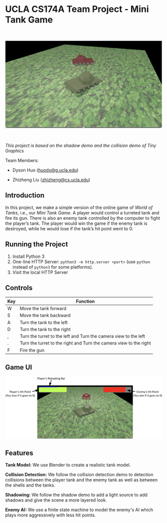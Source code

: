 # UCLA CS174A Team Project - Mini Tank Game

<br>

![](assets/demo.png)

<br>

*This project is based on the shadow demo and the collision demo of Tiny Graphics*


Team Members:

- Dyson Huo (huodx@g.ucla.edu)

- Zhizheng Liu (zhizheng@cs.ucla.edu)

## Introduction
In this project, we make a simple version of the online game of *World of Tanks*, i.e., our *Mini Tank Game*. A player would control a turreted tank and fire its gun. There is also an enemy tank controlled by the computer to fight the player’s tank. The player would win the game if the enemy tank is destroyed, while he would lose if the tank’s hit point went to 0. 



## Running the Project

1. Install Python 3
2. One-line HTTP Server: `python3 -m http.server <port>` (use `python` instead of `python3` for some platforms).
3. Visit the local HTTP Server

## Controls
| Key      | Function |
| ----------- | ----------- |
| W      | Move the tank forward       |
| S   | Move the tank backward        |
| A      | Turn the tank to the left       |
| D   | Turn the tank to the right        |
| ,      | Turn the turret to the left and Turn the camera view to the left|
| .   | Turn the turret to the right and Turn the camera view to the right|
| F      | Fire the gun|

## Game UI
![](assets/UI.png)

## Features
**Tank Model:** 
We use Blender to create a realistic tank model.

**Collision Detection:** We follow the collision detection demo to detection collisions between the player tank and the enemy tank as well as between the shells and the tanks.

**Shadowing:** We follow the shadow demo to add a light source to add shadows and give the scene a more layered look.

**Enemy AI:** We use a finite state machine to model the enemy's AI which plays more aggressively with less hit points.
